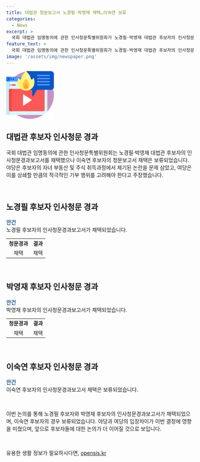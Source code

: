 ```yaml
---
title: 대법관 청문보고서 노경필·박영재 채택…이숙연 보류
categories:
  - News
excerpt: >
  국회 대법관 임명동의에 관한 인사청문특별위원회가 노경필·박영재 대법관 후보자의 인사청문경과보고서를 채택했지만, 이숙연 후보자의 보고서 채택은 보류됐다. 야당은 후보자의 부동산·주식 취득과 아빠 찬스 논란을 제기하며 보고서 채택을 요청했고, 여당은 기부 행위도 고려해야 한다고 주장했다.
feature_text: >
  국회 대법관 임명동의에 관한 인사청문특별위원회가 노경필·박영재 대법관 후보자의 인사청문경과보고서를 채택했지만, 이숙연 후보자의 보고서 채택은 보류됐다. 야당은 후보자의 부동산·주식 취득과 아빠 찬스 논란을 제기하며 보고서 채택을 요청했고, 여당은 기부 행위도 고려해야 한다고 주장했다.
image: '/assets/img/newspaper.png'
---
```


<p><img src="/assets/img/news.png" alt="rentncar 속보" /></p>

<h2 data-ke-size="size26">대법관 후보자 인사청문 경과</h2>

<p>국회 대법관 임명동의에 관한 인사청문특별위원회는 노경필·박영재 대법관 후보자의 인사청문경과보고서를 채택했으나 이숙연 후보자의 청문보고서 채택은 보류되었습니다. 야당은 후보자의 자녀 부동산 및 주식 취득과정에서 제기된 논란을 문제 삼았고, 여당은 이를 상쇄할 만큼의 적극적인 기부 행위를 고려해야 한다고 주장했습니다.</p>

<p data-ke-size="size16">&nbsp;</p>

<h2 data-ke-size="size26">노경필 후보자 인사청문 경과</h2>

<p><b><span style="color: #1a5490;">안건</span></b><br>
노경필 후보자의 인사청문경과보고서가 채택되었습니다.</p>

<table>
    <tbody>
        <tr>
            <td style="text-align: center; height: 17px;"><b>청문경과</b></td>
            <td style="text-align: center; height: 17px;"><b>결과</b></td>
        </tr>
        <tr>
            <td style="text-align: center; height: 17px;">채택</td>
            <td style="text-align: center; height: 17px;">채택</td>
        </tr>
    </tbody>
</table>

<p data-ke-size="size16">&nbsp;</p>

<h2 data-ke-size="size26">박영재 후보자 인사청문 경과</h2>

<p><b><span style="color: #1a5490;">안건</span></b><br>
박영재 후보자의 인사청문경과보고서가 채택되었습니다.</p>

<table>
    <tbody>
        <tr>
            <td style="text-align: center; height: 17px;"><b>청문경과</b></td>
            <td style="text-align: center; height: 17px;"><b>결과</b></td>
        </tr>
        <tr>
            <td style="text-align: center; height: 17px;">채택</td>
            <td style="text-align: center; height: 17px;">채택</td>
        </tr>
    </tbody>
</table>

<p data-ke-size="size16">&nbsp;</p>

<h2 data-ke-size="size26">이숙연 후보자 인사청문 경과</h2>

<p><b><span style="color: #1a5490;">안건</span></b><br>
이숙연 후보자의 인사청문경과보고서 채택은 보류되었습니다.</p>

<p data-ke-size="size16">&nbsp;</p>

<p>이번 논의를 통해 노경필 후보자와 박영재 후보자의 인사청문경과보고서가 채택되었으며, 이숙연 후보자의 경우 보류되었습니다. 야당과 여당의 입장차이가 이번 결정에 영향을 미쳤으며, 앞으로 후보자들에 대한 논의가 더 이어질 것으로 보입니다.</p>

<p data-ke-size="size16">&nbsp;</p>
유용한 생활 정보가 필요하시다면, <a href="https://opensis.kr" rel="dofollow">opensis.kr</a>


